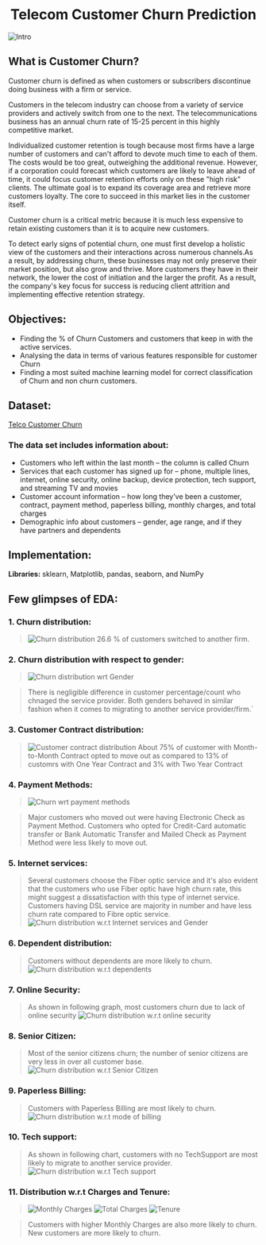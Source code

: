 # <div align="center">Telecom Customer Churn Prediction</div>
![Intro](https://raw.githubusercontent.com/gauravgarwal9011/Customer-Churn-Prediction/refs/heads/main/Images/Customer-churn.webp)

## What is Customer Churn?
Customer churn is defined as when customers or subscribers discontinue doing business with a firm or service.

Customers in the telecom industry can choose from a variety of service providers and actively switch from one to the next. The telecommunications business has an annual churn rate of 15-25 percent in this highly competitive market.

Individualized customer retention is tough because most firms have a large number of customers and can't afford to devote much time to each of them. The costs would be too great, outweighing the additional revenue. However, if a corporation could forecast which customers are likely to leave ahead of time, it could focus customer retention efforts only on these "high risk" clients. The ultimate goal is to expand its coverage area and retrieve more customers loyalty. The core to succeed in this market lies in the customer itself.

Customer churn is a critical metric because it is much less expensive to retain existing customers than it is to acquire new customers.

To detect early signs of potential churn, one must first develop a holistic view of the customers and their interactions across numerous channels.As a result, by addressing churn, these businesses may not only preserve their market position, but also grow and thrive. More customers they have in their network, the lower the cost of initiation and the larger the profit. As a result, the company's key focus for success is reducing client attrition and implementing effective retention strategy.
## Objectives:
- Finding the % of Churn Customers and customers that keep in with the active services.
- Analysing the data in terms of various features responsible for customer Churn
- Finding a most suited machine learning model for correct classification of Churn and non churn customers.

## Dataset:
 [Telco Customer Churn](https://www.kaggle.com/bhartiprasad17/customer-churn-prediction/data)

### The data set includes information about:

- Customers who left within the last month – the column is called Churn
- Services that each customer has signed up for – phone, multiple lines, internet, online security, online backup, device protection, tech support, and streaming TV and movies
- Customer account information – how long they’ve been a customer, contract, payment method, paperless billing, monthly charges, and total charges
- Demographic info about customers – gender, age range, and if they have partners and dependents
## Implementation:

**Libraries:** sklearn, Matplotlib, pandas, seaborn, and NumPy



## Few glimpses of EDA:
### 1. Churn distribution:
> ![Churn distribution](https://github.com/gauravgarwal9011/Customer-Churn-Prediction/blob/main/Images/Screenshot%202025-02-11%20131859.png)
> 26.6 % of customers switched to another firm.

### 2. Churn distribution with respect to gender:
> ![Churn distribution wrt Gender](https://github.com/gauravgarwal9011/Customer-Churn-Prediction/blob/main/Images/Screenshot%202025-02-11%20132251.png)


> There is negligible difference in customer percentage/count who chnaged the service provider. Both genders behaved in similar fashion when it comes to migrating to another service provider/firm.`

### 3. Customer Contract distribution:
> ![Customer contract distribution](https://github.com/gauravgarwal9011/Customer-Churn-Prediction/blob/main/Images/Screenshot%202025-02-11%20132439.png)
> About 75% of customer with Month-to-Month Contract opted to move out as compared to 13% of customrs with One Year Contract and 3% with Two Year Contract

### 4. Payment Methods:
>  ![Churn wrt payment methods](https://github.com/gauravgarwal9011/Customer-Churn-Prediction/blob/main/Images/Payment%20method.png)

> Major customers who moved out were having Electronic Check as Payment Method.
> Customers who opted for Credit-Card automatic transfer or Bank Automatic Transfer and Mailed Check as Payment Method were less likely to move out.

### 5. Internet services:

> Several customers choose the Fiber optic service and it's also evident that the customers who use Fiber optic have high churn rate, this might suggest a dissatisfaction with this type of internet service.
> Customers having DSL service are majority in number and have less churn rate compared to Fibre optic service.
![Churn distribution w.r.t Internet services and Gender](https://github.com/gauravgarwal9011/Customer-Churn-Prediction/blob/main/Images/Internet.png)

### 6. Dependent distribution:

> Customers without dependents are more likely to churn.
![Churn distribution w.r.t dependents](https://github.com/gauravgarwal9011/Customer-Churn-Prediction/blob/main/Images/Dependents.png)

### 7. Online Security:

> As shown in following graph, most customers churn due to lack of online security
![Churn distribution w.r.t online security](https://github.com/gauravgarwal9011/Customer-Churn-Prediction/blob/main/Images/Online%20security.png)

### 8. Senior Citizen:

> Most of the senior citizens churn; the number of senior citizens are very less in over all customer base.
![Churn distribution w.r.t Senior Citizen](https://github.com/gauravgarwal9011/Customer-Churn-Prediction/blob/main/Images/Senior%20citizen.png)


### 9. Paperless Billing:

> Customers with Paperless Billing are most likely to churn.
![Churn distribution w.r.t mode of billing](https://github.com/gauravgarwal9011/Customer-Churn-Prediction/blob/main/Images/Paperless%20billing.png)

### 10. Tech support:

> As shown in following chart, customers with no TechSupport are most likely to migrate to another service provider.
![Churn distribution w.r.t Tech support](https://github.com/gauravgarwal9011/Customer-Churn-Prediction/blob/main/Images/Tech%20support.png)

### 11. Distribution w.r.t Charges and Tenure:
> ![Monthly Charges](https://github.com/gauravgarwal9011/Customer-Churn-Prediction/blob/main/Images/Monthly%20charges.png)
> ![Total Charges](https://github.com/gauravgarwal9011/Customer-Churn-Prediction/blob/main/Images/Total%20charges.png)
> ![Tenure](https://github.com/gauravgarwal9011/Customer-Churn-Prediction/blob/main/Images/Tenure.png)

> Customers with higher Monthly Charges are also more likely to churn.<br>
> New customers are more likely to churn.
